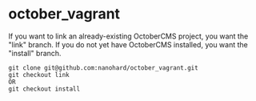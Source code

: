 # october_vagrant
If you want to link an already-existing OctoberCMS project, you want the "link" branch.
If you do not yet have OctoberCMS installed, you want the "install" branch.

```
git clone git@github.com:nanohard/october_vagrant.git
git checkout link
OR
git checkout install
```
